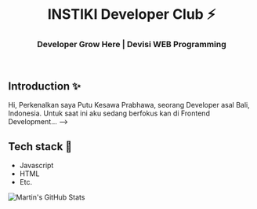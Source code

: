 <div align="center">
  <h1>INSTIKI Developer Club ⚡</h1>
  <h3>Developer Grow Here | Devisi WEB Programming</h3>
</div>

<br>

## Introduction ✨

<!-- Contoh Perkenalan Diri *Bisa gunakan bahasa indonesia -->
Hi, Perkenalkan saya Putu Kesawa Prabhawa, seorang Developer asal Bali, Indonesia.
Untuk saat ini aku sedang berfokus kan di Frontend Development... -->

## Tech stack 🚀

- Javascript
- HTML
- Etc.

<img align="center" src="https://github-readme-stats.vercel.app/api?username=Kesawaa&show_icons=true&line_height=27&count_private=true&title_color=ffffff&text_color=c9cacc&icon_color=2bbc8a&bg_color=1d1f21" alt="Martin's GitHub Stats" />

